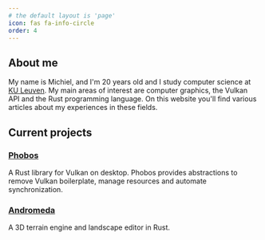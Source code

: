 ```yaml
---
# the default layout is 'page'
icon: fas fa-info-circle
order: 4
---
```


## About me

My name is Michiel, and I'm 20 years old and I study computer science at [KU Leuven](https://www.kuleuven.be/english/kuleuven/index.html). My main
areas of interest are computer graphics, the Vulkan API and the Rust programming language. On this website you'll find various
articles about my experiences in these fields.

## Current projects

### [Phobos](https://github.com/NotAPenguin0/phobos-rs)

A Rust library for Vulkan on desktop. Phobos provides abstractions to remove Vulkan boilerplate, manage resources and automate
synchronization.

### [Andromeda](https://github.com/NotAPenguin0/andromeda-rs)

A 3D terrain engine and landscape editor in Rust.
